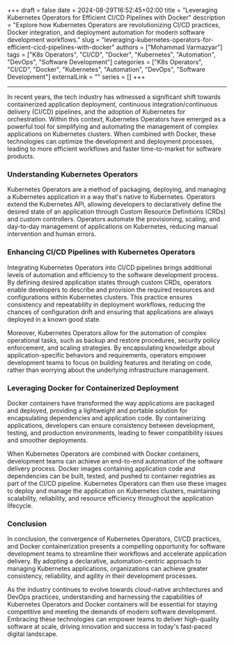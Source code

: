 +++
draft = false
date = 2024-08-29T16:52:45+02:00
title = "Leveraging Kubernetes Operators for Efficient CI/CD Pipelines with Docker"
description = "Explore how Kubernetes Operators are revolutionizing CI/CD practices, Docker integration, and deployment automation for modern software development workflows."
slug = "leveraging-kubernetes-operators-for-efficient-cicd-pipelines-with-docker"
authors = ["Mohammad Varmazyar"]
tags = ["K8s Operators", "CI/CD", "Docker", "Kubernetes", "Automation", "DevOps", "Software Development"]
categories = ["K8s Operators", "CI/CD", "Docker", "Kubernetes", "Automation", "DevOps", "Software Development"]
externalLink = ""
series = []
+++




---

In recent years, the tech industry has witnessed a significant shift towards containerized application deployment, continuous integration/continuous delivery (CI/CD) pipelines, and the adoption of Kubernetes for orchestration. Within this context, Kubernetes Operators have emerged as a powerful tool for simplifying and automating the management of complex applications on Kubernetes clusters. When combined with Docker, these technologies can optimize the development and deployment processes, leading to more efficient workflows and faster time-to-market for software products.

### Understanding Kubernetes Operators

Kubernetes Operators are a method of packaging, deploying, and managing a Kubernetes application in a way that's native to Kubernetes. Operators extend the Kubernetes API, allowing developers to declaratively define the desired state of an application through Custom Resource Definitions (CRDs) and custom controllers. Operators automate the provisioning, scaling, and day-to-day management of applications on Kubernetes, reducing manual intervention and human errors.

### Enhancing CI/CD Pipelines with Kubernetes Operators

Integrating Kubernetes Operators into CI/CD pipelines brings additional levels of automation and efficiency to the software development process. By defining desired application states through custom CRDs, operators enable developers to describe and provision the required resources and configurations within Kubernetes clusters. This practice ensures consistency and repeatability in deployment workflows, reducing the chances of configuration drift and ensuring that applications are always deployed in a known good state.

Moreover, Kubernetes Operators allow for the automation of complex operational tasks, such as backup and restore procedures, security policy enforcement, and scaling strategies. By encapsulating knowledge about application-specific behaviors and requirements, operators empower development teams to focus on building features and iterating on code, rather than worrying about the underlying infrastructure management.

### Leveraging Docker for Containerized Deployment

Docker containers have transformed the way applications are packaged and deployed, providing a lightweight and portable solution for encapsulating dependencies and application code. By containerizing applications, developers can ensure consistency between development, testing, and production environments, leading to fewer compatibility issues and smoother deployments.

When Kubernetes Operators are combined with Docker containers, development teams can achieve an end-to-end automation of the software delivery process. Docker images containing application code and dependencies can be built, tested, and pushed to container registries as part of the CI/CD pipeline. Kubernetes Operators can then use these images to deploy and manage the application on Kubernetes clusters, maintaining scalability, reliability, and resource efficiency throughout the application lifecycle.

### Conclusion

In conclusion, the convergence of Kubernetes Operators, CI/CD practices, and Docker containerization presents a compelling opportunity for software development teams to streamline their workflows and accelerate application delivery. By adopting a declarative, automation-centric approach to managing Kubernetes applications, organizations can achieve greater consistency, reliability, and agility in their development processes.

As the industry continues to evolve towards cloud-native architectures and DevOps practices, understanding and harnessing the capabilities of Kubernetes Operators and Docker containers will be essential for staying competitive and meeting the demands of modern software development. Embracing these technologies can empower teams to deliver high-quality software at scale, driving innovation and success in today's fast-paced digital landscape.
